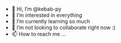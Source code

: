 - 👋 Hi, I’m @kebab-py
- 👀 I’m interested in everything
- 🌱 I’m currently learning so much
- 💞️ I’m not looking to collaborate right now :)
- 📫 How to reach me ...

<!---
kebab-py/kebab-py is a ✨ special ✨ repository because its `README.md` (this file) appears on your GitHub profile.
You can click the Preview link to take a look at your changes.
--->
